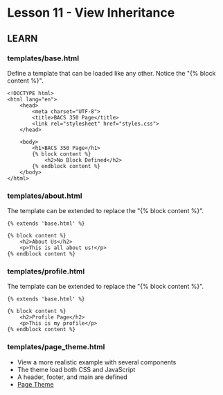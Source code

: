 # Lesson 11 - View Inheritance


## LEARN

### templates/base.html

Define a template that can be loaded like any other.  Notice the "{% block content %}".

    <!DOCTYPE html>
    <html lang="en">
        <head>
            <meta charset="UTF-8">
            <title>BACS 350 Page</title>
            <link rel="stylesheet" href="styles.css">
        </head>
        
        <body>
            <h1>BACS 350 Page</h1>
            {% block content %}
                <h2>No Block Defined</h2>
            {% endblock content %}
        </body>
    </html>


### templates/about.html

The template can be extended to replace the "{% block content %}".

    {% extends 'base.html' %}
    
    {% block content %}
        <h2>About Us</h2>
        <p>This is all about us!</p>
    {% endblock content %}
    
    
### templates/profile.html

The template can be extended to replace the "{% block content %}".

    {% extends 'base.html' %}
    
    {% block content %}
        <h2>Profile Page</h2>
        <p>This is my profile</p>
    {% endblock content %}


### templates/page_theme.html
* View a more realistic example with several components
* The theme load both CSS and JavaScript
* A header, footer, and main are defined
* [Page Theme](https://github.com/Mark-Seaman/UNC-BACS-350/blob/master/demo/week04/demo10/templates/page_theme.html)

